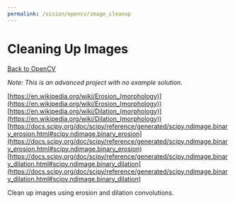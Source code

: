 ```yaml
---
permalink: /vision/opencv/image_cleanup
---
```


# Cleaning Up Images

[Back to OpenCV](/docs/vision/opencv)

*Note: This is an advanced project with no example solution.*

[https://en.wikipedia.org/wiki/Erosion_(morphology)](https://en.wikipedia.org/wiki/Erosion_(morphology))
[https://en.wikipedia.org/wiki/Dilation_(morphology)](https://en.wikipedia.org/wiki/Dilation_(morphology))
[https://docs.scipy.org/doc/scipy/reference/generated/scipy.ndimage.binary_erosion.html#scipy.ndimage.binary_erosion](https://docs.scipy.org/doc/scipy/reference/generated/scipy.ndimage.binary_erosion.html#scipy.ndimage.binary_erosion)
[https://docs.scipy.org/doc/scipy/reference/generated/scipy.ndimage.binary_dilation.html#scipy.ndimage.binary_dilation](https://docs.scipy.org/doc/scipy/reference/generated/scipy.ndimage.binary_dilation.html#scipy.ndimage.binary_dilation)

Clean up images using erosion and dilation convolutions.

